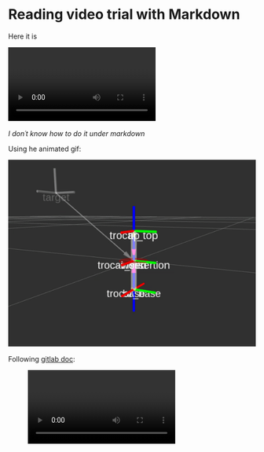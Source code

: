 # Reading video trial with Markdown

Here it is

![The video](video.mp4)

_I don´t know how to do it under markdown_

Using he animated gif:

![The animation](video.gif)

Following [gitlab doc](https://about.gitlab.com/handbook/markdown-guide/#videos):

<figure class="video_container">
  <video controls="true" allowfullscreen="true">
    <source src="video.mp4" type="video/mp4">
  </video>
</figure>